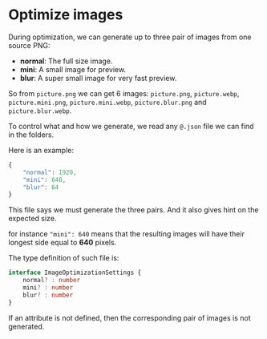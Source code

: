 # Optimize images

During optimization, we can generate up to three pair of images from one source PNG:

* **normal**: The full size image.
* **mini**: A small image for preview.
* **blur**: A super small image for very fast preview.

So from `picture.png` we can get 6 images:
`picture.png`, `picture.webp`,
`picture.mini.png`, `picture.mini.webp`,
`picture.blur.png` and `picture.blur.webp`.

To control what and how we generate, we read any `@.json` file we can find in the folders.

Here is an example:

```js
{
    "normal": 1920,
    "mini": 640,
    "blur": 64
}
```

This file says we must generate the three pairs.
And it also gives hint on the expected size.

for instance `"mini": 640` means that the resulting images will have their longest side
equal to **640** pixels.

The type definition of such file is:

```ts
interface ImageOptimizationSettings {
    normal? : number
    mini? : number
    blur? : number
}
```

If an attribute is not defined, then the corresponding pair of images is not generated.
